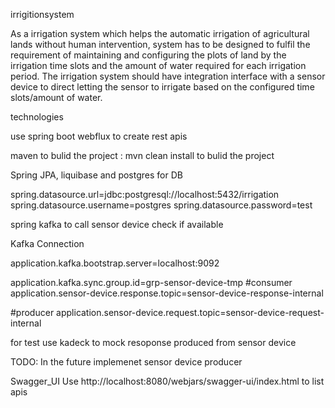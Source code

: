 
irrigitionsystem

As a irrigation system which helps the automatic irrigation of agricultural lands without human intervention, system has to
be designed to fulfil the requirement of maintaining and configuring the plots of land by the irrigation time slots and the
amount of water required for each irrigation period.
The irrigation system should have integration interface with a sensor device to direct letting the sensor to irrigate based on the configured time slots/amount of water.

technologies

use spring boot webflux to create rest apis

maven to bulid the project : mvn clean install to bulid the project

Spring JPA, liquibase and postgres for DB 

spring.datasource.url=jdbc:postgresql://localhost:5432/irrigation
spring.datasource.username=postgres
spring.datasource.password=test


spring kafka to call sensor device check if available

Kafka Connection 

application.kafka.bootstrap.server=localhost:9092

application.kafka.sync.group.id=grp-sensor-device-tmp
#consumer
application.sensor-device.response.topic=sensor-device-response-internal

#producer
application.sensor-device.request.topic=sensor-device-request-internal

for test use kadeck to mock resoponse produced from sensor device 

TODO: In the future implemenet sensor device producer


Swagger_UI
Use http://localhost:8080/webjars/swagger-ui/index.html to list apis


